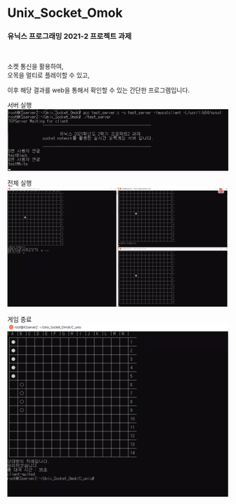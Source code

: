 # Unix_Socket_Omok

### 유닉스 프로그래밍 2021-2 프로젝트 과제 
</br>

소켓 통신을 활용하여,   
오목을 멀티로 플레이할 수 있고,   
   
이후 해당 결과를 web을 통해서 확인할 수 있는 간단한 프로그램입니다.


서버 실행   
<img src = "readme_image/server_start.png" />
</br>

전체 실행
<img src = "readme_image/all_image.png" />
</br>

게임 종료
<img src = "readme_image/server_end.png" />
